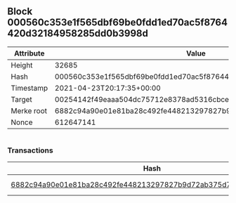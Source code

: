 ## Block 000560c353e1f565dbf69be0fdd1ed70ac5f8764420d32184958285dd0b3998d

Attribute | Value
--- | ---
Height | 32685
Hash | 000560c353e1f565dbf69be0fdd1ed70ac5f8764420d32184958285dd0b3998d
Timestamp | 2021-04-23T20:17:35+00:00
Target | 00254142f49eaaa504dc75712e8378ad5316cbcead634704b3734b6271167cc4
Merke root | 6882c94a90e01e81ba28c492fe448213297827b9d72ab375d777d977b2478ca7
Nonce | 612647141

```

```

### Transactions

Hash | Amount
--- | ---
[6882c94a90e01e81ba28c492fe448213297827b9d72ab375d777d977b2478ca7](6882c94a90e01e81ba28c492fe448213297827b9d72ab375d777d977b2478ca7.md) | 10.00000000 SKEPTI 
